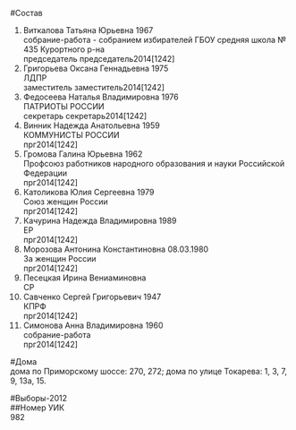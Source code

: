 #Состав  
1. Виткалова Татьяна Юрьевна 1967  
    собрание-работа - собранием избирателей ГБОУ средняя школа № 435 Курортного р-на  
    председатель председатель2014[1242]  
2. Григорьева Оксана Геннадьевна 1975  
    ЛДПР  
    заместитель заместитель2014[1242]  
3. Федосеева Наталья Владимировна 1976  
    ПАТРИОТЫ РОССИИ  
    секретарь секретарь2014[1242]  
4. Винник Надежда Анатольевна 1959  
    КОММУНИСТЫ РОССИИ  
    прг2014[1242]  
5. Громова Галина Юрьевна 1962  
    Профсоюз работников народного образования и науки Российской Федерации  
    прг2014[1242]  
6. Католикова Юлия Сергеевна 1979  
    Союз женщин России  
    прг2014[1242]  
7. Качурина Надежда Владимировна 1989  
    ЕР  
    прг2014[1242]  
8. Морозова Антонина Константиновна 08.03.1980  
    За женщин России  
    прг2014[1242]  
9. Песецкая Ирина Вениаминовна  
    СР  
10. Савченко Сергей Григорьевич 1947  
    КПРФ  
    прг2014[1242]  
11. Симонова Анна Владимировна 1960  
    собрание-работа  
    прг2014[1242]  
  
#Дома  
дома по Приморскому шоссе: 270, 272; дома по улице Токарева: 1, 3, 7, 9, 13а, 15.  
  
#Выборы-2012  
##Номер УИК  
982  
